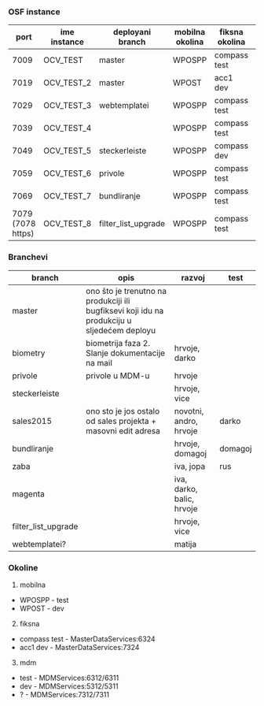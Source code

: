 ### OSF instance
| port | ime instance	| deployani branch | mobilna okolina | fiksna okolina | mdm okolina |
| --- | --- | --- | --- | --- | --- |
| 7009 | OCV_TEST |	master | WPOSPP | compass test   |  test  |
| 7019 | OCV_TEST_2 | master | WPOST | acc1 dev | dev |
| 7029 | OCV_TEST_3 | webtemplatei | WPOSPP | compass test | test |
| 7039 | OCV_TEST_4 |  | WPOSPP | compass test | test |
| 7049 | OCV_TEST_5 | steckerleiste | WPOSPP | compass dev | test |
| 7059 | OCV_TEST_6 | privole | WPOSPP | compass test | test |
| 7069 | OCV_TEST_7 | bundliranje | WPOSPP | compass test | test |
| 7079 (7078 https) | OCV_TEST_8 | filter_list_upgrade | WPOSPP | compass test | test |


### Branchevi
| branch | opis | razvoj | test |
| --- | --- | --- | --- |
| master | ono što je trenutno na produkciji ili bugfiksevi koji idu na produkciju u sljedećem deployu | | |
| biometry | biometrija faza 2. Slanje dokumentacije na mail | hrvoje, darko | |
| privole | privole u MDM-u | hrvoje | |
| steckerleiste  | | hrvoje, vice | |
| sales2015  | ono sto je jos ostalo od sales projekta + masovni edit adresa | novotni, andro, hrvoje | darko |
| bundliranje | | hrvoje, domagoj | domagoj |
| zaba  | | iva, jopa | rus | |
| magenta  | | iva, darko, balic, hrvoje | | |
| filter_list_upgrade  | | hrvoje, vice | | |
| webtemplatei?  | | matija | | |

### Okoline
1. mobilna
 *	WPOSPP - test
 *	WPOST - dev

2. fiksna
 * compass test - MasterDataServices:6324
 * acc1 dev - MasterDataServices:7324

3. mdm
 * test - MDMServices:6312/6311
 * dev - MDMServices:5312/5311
 * ? - MDMServices:7312/7311
